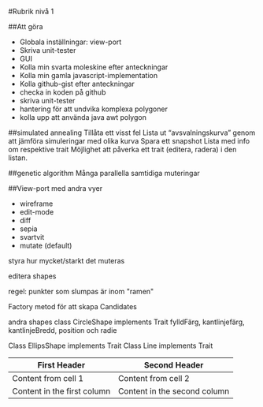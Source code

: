 


#Rubrik nivå 1

##Att göra
* Globala inställningar: view-port
* Skriva unit-tester
* GUI
* Kolla min svarta moleskine efter anteckningar
* Kolla min gamla javascript-implementation
* Kolla github-gist efter anteckningar
* checka in koden på github
* skriva unit-tester
* hantering för att undvika komplexa polygoner
* kolla upp att använda java awt polygon



##simulated annealing
Tillåta ett visst fel
Lista ut “avsvalningskurva” genom att jämföra simuleringar med olika kurva
Spara ett snapshot
Lista med info om respektive trait
Möjlighet att påverka ett trait (editera, radera) i den listan.

##genetic algorithm
Många parallella samtidiga muteringar

##View-port med andra vyer
* wireframe
* edit-mode
* diff
* sepia
* svartvit
* mutate (default)

styra hur mycket/starkt det muteras

editera shapes

regel: punkter som slumpas är inom "ramen"

Factory metod för att skapa Candidates

andra shapes
class CircleShape implements Trait
fylldFärg, kantlinjefärg, kantlinjeBredd, position och radie

Class EllipsShape implements Trait
Class Line implements Trait

First Header | Second Header
------------ | -------------
Content from cell 1 | Content from cell 2
Content in the first column | Content in the second column